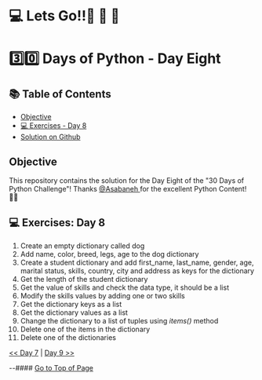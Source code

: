 #  💻 Lets Go!!🚀 🚀 🚀 

#  3️⃣0️⃣ Days of Python - Day Eight

## 📚 Table of Contents
- [Objective](#objective)
- [💻 Exercises - Day 8](#-exercises-day-8)
- [Solution on Github](https://github.com/zidude1234/30_Days_of_Python/blob/main/Day%2008/Python%20Syntax/Day08%20Syntax.py)

## Objective
This repository contains the solution for the Day Eight of the "30 Days of Python Challenge"!
Thanks <a href =  https://github.com/Asabeneh>@Asabaneh </a> for the excellent Python Content! 👋🏻

## 💻 Exercises: Day 8

1. Create  an empty dictionary called dog
2. Add name, color, breed, legs, age to the dog dictionary
3. Create a student dictionary and add first_name, last_name, gender, age, marital status, skills, country, city and address as keys for the dictionary
4. Get the length of the student dictionary
5. Get the value of skills and check the data type, it should be a list
6. Modify the skills values by adding one or two skills
7. Get the dictionary keys as a list
8. Get the dictionary values as a list
9. Change the dictionary to a list of tuples using _items()_ method
10. Delete one of the items in the dictionary
11. Delete one of the dictionaries

[<< Day 7](../Day%2007/README.md) | [Day 9 >>](../Day%2009/README.md)


--#### [Go to Top of Page](#objective)
